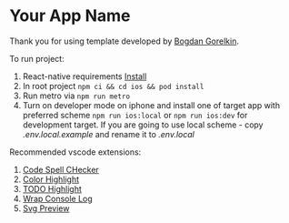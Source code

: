 # Your App Name
Thank you for using template developed by [Bogdan Gorelkin](https://github.com/BogdanGorelkin).

To run project:
1. React-native requirements [Install](https://reactnative.dev/docs/set-up-your-environment)
2. In root project `npm ci && cd ios && pod install`
3. Run metro via `npm run metro` 
4. Turn on developer mode on iphone and install one of target app with preferred scheme `npm run ios:local` or `npm run ios:dev` for development target. If you are going to use local scheme - copy _.env.local.example_ and rename it to _.env.local_


Recommended vscode extensions:
1. [Code Spell CHecker](https://marketplace.visualstudio.com/items?itemName=streetsidesoftware.code-spell-checker)
2. [Color Highlight](https://marketplace.visualstudio.com/items?itemName=naumovs.color-highlight)
3. [TODO Highlight](https://marketplace.visualstudio.com/items?itemName=wayou.vscode-todo-highlight)
4. [Wrap Console Log](https://marketplace.visualstudio.com/items?itemName=midnightsyntax.vscode-wrap-console-log)
5. [Svg Preview](https://marketplace.visualstudio.com/items?itemName=SimonSiefke.svg-preview)